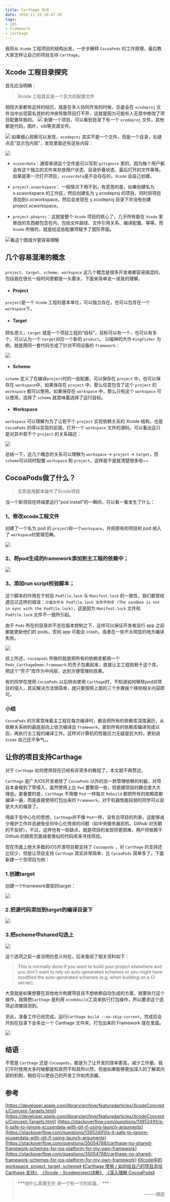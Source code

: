 ```yaml
---
title: Carthage 杂谈
date: 2018-11-20 18:47:30
tags: 
- iOS 
- framework 
- carthage
---
```


我将从 `Xcode` 工程项目的结构出发，一步步解释 `CocoaPods` 的工作原理，最后教大家怎样让自己的项目支持 `Carthage`。


## Xcode 工程目录探究
首先应当明确：
> Xcode 工程其实是一个巨大的配置文件

相信大家都有这样的经历，就是在多人协同开发的时候，总是会在 `xcodeproj` 文件当中出现莫名其妙的冲突导致项目打不开，这就是因为可能有人无意中修改了项目配置导致的。
![](/assets/conflict.png)
新建一个项目，可以看到目录下有一个 `xcodeproj` 文件，其他都是代码，图片，xib等资源文件。

![](/assets/project.png)
如果细心观察可以发现，`xcodeproj` 其实不是一个文件，而是一个目录，右键点击“显示包内容”，发现里面还有这些内容：

![](/assets/project_inner.png)

* `xcuserdata`：通常来讲这个文件是可以写到 `gitignore` 里的，因为每个用户都会有这个独立的文件来存放用户状态、目录折叠状态、最后打开的文件等等。如果是第一次打开项目，`xcuserdata`是不会存在的，`Xcode` 会自己创建。

* `project.xcworkspace`： 一般情况下用不到，有意思的是，如果创建名为 x.xcworkspace 的工作区，然后创建名为 y.xcodeproj 的项目，同时将项目添加到x.xcworkspace，然后会发现在 y.xcodeproj 目录下并没有创建 project.xcworkspace。

* `project.pbxproj`：这就是整个 `Xcode` 项目的核心了，几乎所有能在 `Xcode` 里修改的东西都包含在内，包括文件路径、文件引用关系、编译配置，等等。而 `Xcode` 所做的，就是给这些配置项赋予了图形界面。

![看这个图或许更容易理解](/assets/tree.png)

## 几个容易混淆的概念
###  
`project`、`target`、`scheme`、`workspace` 这几个概念是很多开发者都容易搞混的，包括我在很长一段时间里都是一头雾水，下面来简单说一说我的理解。

* #### Project 
`project`是一个 `Xcode` 工程的基本单位，可以独立存在，也可以包含在一个 `workspace`下。

* #### Target
顾名思义，`target` 就是一个项目工程的“目标”，目标可以有一个，也可以有多个，可以认为一个 `target`对应一个新的 `product`。
以喵神的大作 `KingFisher` 为例，就是用同一套代码生成了针对不同设备的 `framework`：

![](/assets/kingfisher.png)

* #### Scheme
`scheme` 定义了在编译`project`时的一些配置，可以保存在 `project` 中，也可以保存在 `workspace`中，如果保存在 `project` 中，那么任意包含了这个 `project` 的 `workspace` 都可以使用。如果保存在 `workspace` 中，那么只有这个 `workspace` 可以使用，选择了 `scheme` 就意味着选择了运行目标。
* #### Workspace
`workspace` 可以理解为为了让若干个 `project` 实现依赖关系的 Xcode 结构，也是 `CocoaPods` 的得以实现的前提。打开一个 `workspace` 文件的源码，可以看出这只是对其中若干个 `project` 的关系描述：

![](/assets/workspace.png)

总结一下，这几个概念的关系可以理解为 `workspace` -> `project` -> `target`，而 `scheme`可以同时配置 `workspace` 和 `project`，这样是不是就清楚很多啦~~

## CocoaPods做了什么？
> 实质是用脚本操作了Xcode项目

当一个新项目在终端里运行"pod install"的一瞬间，可以看一看发生了什么：
### 1、修改xcode工程文件
创建了一个名为 pod 的 `project`和一个`workspace`，并把原有的项目和 pod 纳入了 `workspace`的管理范畴。

![](/assets/pod_install.png)

### 2、将pod生成的framework添加到主工程的依赖中；

![](/assets/add_dependency.png)

### 3、添加run script校验脚本；
这个脚本的作用在于校验 `Podfile.lock` 与 `Manifest.lock` 的一致性，我们都曾经遇见过这样的错误：`沙盒文件与 Podfile.lock 文件不同步 (The sandbox is not in sync with the Podfile.lock)`，这是因为 `Manifest.lock` 文件和 `Podfile.lock` 文件不一致所引起。

由于 `Pods` 所在的目录并不总在版本控制之下，这样可以保证开发者运行 app 之前都能更新他们的 pods，否则 app 可能会 crash，或者在一些不太明显的地方编译失败。

![](/assets/script.png)

综上所述，`cocoapods` 所做的就是把所有的依赖库都用一个 `Pods_CarthageDemo.framework` 的壳子包裹起来，直接让主工程依赖于这个库，把这个“壳子”库作为中间层，达到方便管理的效果。

有的同学在使用 `CocoaPods` 以后转向使用 `Carthage`时，不知道如何移除pod对项目的侵入，其实解决方法很简单，就只要按照上面的三个步骤挨个移除相关内容即可。

### 小结
`CocoaPods` 的方案意味着主工程在每次编译时，都会把所有的依赖库深度遍历，从依赖关系树的最底层向上依次编译出 `framework`，直到所有的依赖库编译完成以后，再执行主工程的编译工作。这样对计算机的性能压力无疑是巨大的，更别说 `Xcode` 自己还不争气。。


## 让你的项目支持Carthage
对于 `Carthage` 如何使用现在已经有非常多的教程了，本文就不再赘述。

`Carthage` 是广大iOS开发者除了 `CocoaPods` 以外的另一款管理依赖的利器，对项目本身做到了零侵入，虽然使用上比 `Pod` 要繁琐一些，但是跟项目的耦合度大大降低。更重要的是，`Carthage` 不用像 `Pod` 一样每次 `Rebuild` 都把所有的依赖库都编译一遍，而是直接使用打包出来的 `Framework`，对于机器性能较弱的同学可以说是大大的福音了。

得益于去中心化的思想，`Carthage`并不像 `Pod`一样，没有总项目的列表，这能够减少维护工作并且避免任何中心化带来的问题（如中央服务器宕机、Github 对天朝的不友好）。不过，这样也有一些缺点，就是项目的发现将更困难，用户将依赖于 Github 的趋势页面或者类似的代码库来寻找项目。

现在市面上绝大多数的iOS开源项目都支持了 `Cocoapods` ，对 `Carthage` 的支持还比较少，但是让项目支持 `Carthage` 其实非常简单，比 `CocoaPods` 简单多了，下面新建一个空项目为例：
### 1.创建target
创建一个framework类型的target：

![](/assets/carthage_create.png)

### 2.把源代码添加到target的编译目录下

![](/assets/create_file.png)

### 3.把scheme中shared勾选上

![](/assets/scheme_shared.png)

这个选项之前一直没明白意义何在，后来查阅了相关资料如下：
> This is normally done if you want to build your project elsewhere and you don't want to rely on auto-generated schemes or you might have modified the auto-generated schemes (e.g. when building on a CI server).

大意就是如果想要在其他地方构建项目且不想依赖自动生成的方案，就要执行这个操作，我猜想`Carthage` 是利用 `xcodebuild`工具来执行打包操作，所以要求这个选项必须被探测到。

至此，准备工作已经完成，运行`Carthage build --no-skip-current`，完成后会开到在目录下会多出一个 Carthage 文件夹，打包出来的 Framework 就在里面。

![](/assets/framework_done.png)

## 结语
不管是 `Carthage` 还是 `Cocoapods`，都是为了让开发的效率更高，减少工作量。我们平时使用大多时候都是知其然不知其所以然，但是如果能够更加深入的了解其内部的机制，相信可以使自己的开发工作如虎添翼。

## 参考
[https://developer.apple.com/library/archive/featuredarticles/XcodeConcepts/Concept-Targets.html](https://developer.apple.com/library/archive/featuredarticles/XcodeConcepts/Concept-Targets.html)
[https://stackoverflow.com/questions/13952491/is-it-safe-to-ignore-xcuserdata-with-git-if-using-launch-arguments](https://stackoverflow.com/questions/13952491/is-it-safe-to-ignore-xcuserdata-with-git-if-using-launch-arguments)
[https://stackoverflow.com/questions/35054788/carthage-no-shared-framework-schemes-for-ios-platform-for-my-own-framework](https://stackoverflow.com/questions/35054788/carthage-no-shared-framework-schemes-for-ios-platform-for-my-own-framework)
[《Xcode中的 workspace, project, target, scheme》](https://www.jianshu.com/p/1308a199f168)
[《Carthage 使用 / 如何给自己的项目添加 Carthage 支持》](http://blog.csdn.net/andanlan/article/details/78113468)
[《Xcode - Xcodeproject详解》](https://www.cnblogs.com/gongyuhonglou/p/5570864.html)
[《深入理解 CocoaPods》](https://objccn.io/issue-6-4/)

> ***怕什么真理无穷 进一寸有一寸的欢喜。 ***
> <div align="right">------胡适</div>